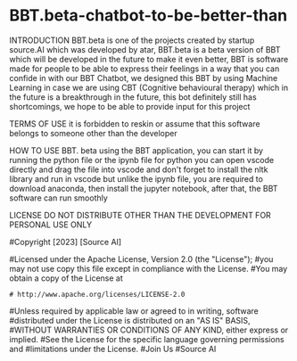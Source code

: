 # BBT.beta-chatbot-to-be-better-than


INTRODUCTION
BBT.beta is one of the projects created by startup source.AI which was developed by
atar, BBT.beta is a beta version of BBT which will be developed in the future to make it even better, BBT is software made for people to be able to express their feelings in a way that you can confide in with our BBT Chatbot, we designed this BBT by using Machine Learning in case we are using CBT (Cognitive behavioural therapy) which in the future is a breakthrough in the future, this bot definitely still has shortcomings, we hope to be able to provide input for this project

TERMS OF USE
it is forbidden to reskin or assume that this software belongs to someone other than the developer


HOW TO USE BBT. beta
using the BBT application, you can start it by running the python file or the ipynb file
for python you can open vscode directly and drag the file into vscode and don't forget to install the nltk library and run in vscode
but unlike the ipynb file, you are required to download anaconda, then install the jupyter notebook, after that, the BBT software can run smoothly

LICENSE DO NOT DISTRIBUTE OTHER THAN THE DEVELOPMENT FOR PERSONAL USE ONLY


#Copyright [2023] [Source AI]

   #Licensed under the Apache License, Version 2.0 (the "License");
   #you may not use copy this file except in compliance with the License.
   #You may obtain a copy of the License at

    # http://www.apache.org/licenses/LICENSE-2.0

   #Unless required by applicable law or agreed to in writing, software
   #distributed under the License is distributed on an "AS IS" BASIS,
   #WITHOUT WARRANTIES OR CONDITIONS OF ANY KIND, either express or implied.
   #See the License for the specific language governing permissions and
   #limitations under the License.
#Join Us
#Source AI
